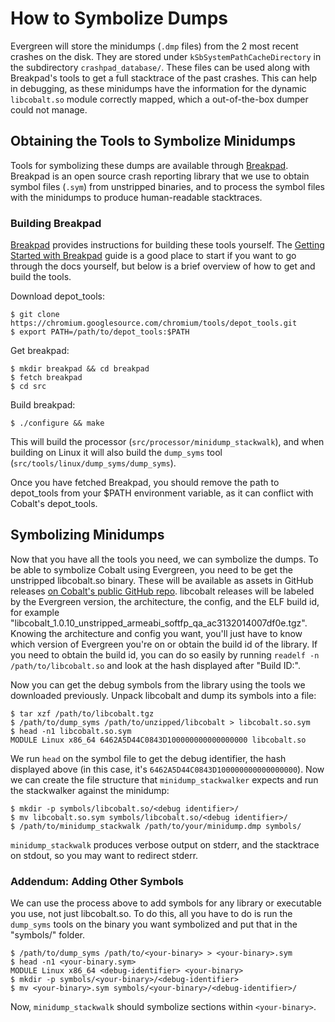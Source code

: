 # How to Symbolize Dumps

Evergreen will store the minidumps (`.dmp` files) from the 2 most recent crashes on the disk. They are stored under `kSbSystemPathCacheDirectory` in the subdirectory `crashpad_database/`. These files can be used along with Breakpad's tools to get a full stacktrace of the past crashes. This can help in debugging, as these minidumps have the information for the dynamic `libcobalt.so` module correctly mapped, which a out-of-the-box dumper could not manage.

## Obtaining the Tools to Symbolize Minidumps

Tools for symbolizing these dumps are available through [Breakpad](https://chromium.googlesource.com/breakpad/breakpad/). Breakpad is an open source crash reporting library that we use to obtain symbol files (`.sym`) from unstripped binaries, and to process the symbol files with the minidumps to produce human-readable stacktraces.


### Building Breakpad

[Breakpad](https://chromium.googlesource.com/breakpad/breakpad/) provides instructions for building these tools yourself. The [Getting Started with Breakpad](https://chromium.googlesource.com/breakpad/breakpad/+/master/docs/getting_started_with_breakpad.md) guide is a good place to start if you want to go through the docs yourself, but below is a brief overview of how to get and build the tools.

Download depot_tools:
```
$ git clone https://chromium.googlesource.com/chromium/tools/depot_tools.git
$ export PATH=/path/to/depot_tools:$PATH
```

Get breakpad:
```
$ mkdir breakpad && cd breakpad
$ fetch breakpad
$ cd src
```

Build breakpad:
```
$ ./configure && make
```

This will build the processor (`src/processor/minidump_stackwalk`), and when building on Linux it will also build the `dump_syms` tool (`src/tools/linux/dump_syms/dump_syms`).

Once you have fetched Breakpad, you should remove the path to depot_tools from your $PATH environment variable, as it can conflict with Cobalt's depot_tools.

## Symbolizing Minidumps

Now that you have all the tools you need, we can symbolize the dumps. To be able to symbolize Cobalt using Evergreen, you need to be get the unstripped libcobalt.so binary. These will be available as assets in GitHub releases [on Cobalt's public GitHub repo](https://github.com/youtube/cobalt/releases). libcobalt releases will be labeled by the Evergreen version, the architecture, the config, and the ELF build id, for example "libcobalt_1.0.10_unstripped_armeabi_softfp_qa_ac3132014007df0e.tgz". Knowing the architecture and config you want, you'll just have to know which version of Evergreen you're on or obtain the build id of the library. If you need to obtain the build id, you can do so easily by running `readelf -n /path/to/libcobalt.so` and look at the hash displayed after "Build ID:".

Now you can get the debug symbols from the library using the tools we downloaded previously. Unpack libcobalt and dump its symbols into a file:

```
$ tar xzf /path/to/libcobalt.tgz
$ /path/to/dump_syms /path/to/unzipped/libcobalt > libcobalt.so.sym
$ head -n1 libcobalt.so.sym
MODULE Linux x86_64 6462A5D44C0843D100000000000000000 libcobalt.so
```

We run `head` on the symbol file to get the debug identifier, the hash displayed above (in this case, it's `6462A5D44C0843D100000000000000000`). Now we can create the file structure that `minidump_stackwalker` expects and run the stackwalker against the minidump:

```
$ mkdir -p symbols/libcobalt.so/<debug identifier>/
$ mv libcobalt.so.sym symbols/libcobalt.so/<debug identifier>/
$ /path/to/minidump_stackwalk /path/to/your/minidump.dmp symbols/
```

`minidump_stackwalk` produces verbose output on stderr, and the stacktrace on stdout, so you may want to redirect stderr.

### Addendum: Adding Other Symbols

We can use the process above to add symbols for any library or executable you use, not just libcobalt.so. To do this, all you have to do is run the `dump_syms` tools on the binary you want symbolized and put that in the "symbols/" folder.

```
$ /path/to/dump_syms /path/to/<your-binary> > <your-binary>.sym
$ head -n1 <your-binary.sym>
MODULE Linux x86_64 <debug-identifier> <your-binary>
$ mkdir -p symbols/<your-binary>/<debug-identifier>
$ mv <your-binary>.sym symbols/<your-binary>/<debug-identifier>/
```

Now, `minidump_stackwalk` should symbolize sections within `<your-binary>`.
